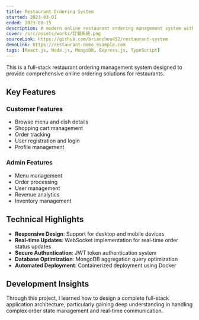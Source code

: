 ```yaml
---
title: Restaurant Ordering System
started: 2023-03-01
ended: 2023-08-15
description: A modern online restaurant ordering management system with intuitive user interface and comprehensive order management features
cover: /src/assets/works/訂餐系統.png
sourceLink: https://github.com/brianchou452/restaurant-system
demoLink: https://restaurant-demo.example.com
tags: [React.js, Node.js, MongoDB, Express.js, TypeScript]
---
```


This is a full-stack restaurant ordering management system designed to provide comprehensive online ordering solutions for restaurants.

## Key Features

### Customer Features

- Browse menu and dish details
- Shopping cart management
- Order tracking
- User registration and login
- Profile management

### Admin Features

- Menu management
- Order processing
- User management
- Revenue analytics
- Inventory management

## Technical Highlights

- **Responsive Design**: Support for desktop and mobile devices
- **Real-time Updates**: WebSocket implementation for real-time order status updates
- **Secure Authentication**: JWT token authentication system
- **Database Optimization**: MongoDB aggregation query optimization
- **Automated Deployment**: Containerized deployment using Docker

## Development Insights

Through this project, I learned how to design a complete full-stack application architecture, particularly gaining deep understanding in handling complex order state management and real-time communication.
